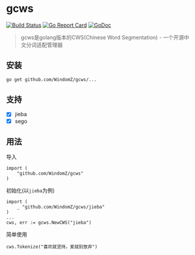 # gcws

[![Build Status](https://travis-ci.org/WindomZ/gcws.svg?branch=master)](https://travis-ci.org/WindomZ/gcws)
[![Go Report Card](https://goreportcard.com/badge/github.com/WindomZ/gcws)](https://goreportcard.com/report/github.com/WindomZ/gcws)
[![GoDoc](https://godoc.org/github.com/WindomZ/gcws?status.svg)](https://godoc.org/github.com/WindomZ/gcws)

> gcws是golang版本的CWS(Chinese Word Segmentation) - 一个开源中文分词适配管理器

## 安装
```bash
go get github.com/WindomZ/gcws/...
```

## 支持
- [x] jieba
- [x] sego

## 用法
导入
```
import (
    "github.com/WindomZ/gcws"
)
```

初始化(以`jieba`为例)
```
import (
    _ "github.com/WindomZ/gcws/jieba"
)
...
cws, err := gcws.NewCWS("jieba")
```

简单使用
```
cws.Tokenize("喜欢就坚持，爱就别放弃")
```

